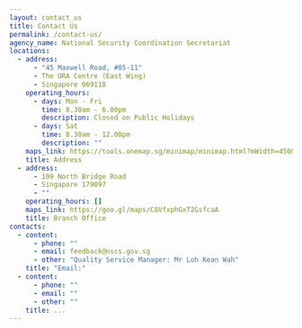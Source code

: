 ```yaml
---
layout: contact_us
title: Contact Us
permalink: /contact-us/
agency_name: National Security Coordination Secretariat
locations:
  - address:
      - "45 Maxwell Road, #05-11"
      - The URA Centre (East Wing)
      - Singapore 069118
    operating_hours:
      - days: Mon - Fri
        time: 8.30am - 6.00pm
        description: Closed on Public Holidays
      - days: Sat
        time: 8.30am - 12.00pm
        description: ""
    maps_link: https://tools.onemap.sg/minimap/minimap.html?mWidth=450&mHeight=450&latLng=1.28011512900538,103.845666409192&zoomLevl=17
    title: Address
  - address:
      - 109 North Bridge Road
      - Singapore 179097
      - ""
    operating_hours: []
    maps_link: https://goo.gl/maps/C8VfxphGxT2GsfcaA
    title: Branch Office
contacts:
  - content:
      - phone: ""
      - email: feedback@nscs.gov.sg
      - other: "Quality Service Manager: Mr Loh Kean Wah"
    title: "Email:"
  - content:
      - phone: ""
      - email: ""
      - other: ""
    title: ...
---
```

